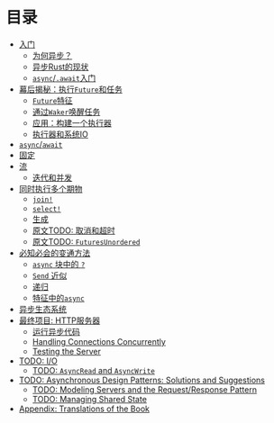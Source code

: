 # 目录

- [入门](01_getting_started/01_chapter.md)
  - [为何异步？](01_getting_started/02_why_async.md)
  - [异步Rust的现状](01_getting_started/03_state_of_async_rust.md)
  - [`async`/`.await`入门](01_getting_started/04_async_await_primer.md)
- [幕后揭秘：执行`Future`和任务](02_execution/01_chapter.md)
  - [`Future`特征](02_execution/02_future.md)
  - [通过`Waker`唤醒任务](02_execution/03_wakeups.md)
  - [应用：构建一个执行器](02_execution/04_executor.md)
  - [执行器和系统IO](02_execution/05_io.md)
- [`async`/`await`](03_async_await/01_chapter.md)
- [固定](04_pinning/01_chapter.md)
- [流](05_streams/01_chapter.md)
  - [迭代和并发](05_streams/02_iteration_and_concurrency.md)
- [同时执行多个期物](06_multiple_futures/01_chapter.md)
  - [`join!`](06_multiple_futures/02_join.md)
  - [`select!`](06_multiple_futures/03_select.md)
  - [生成](06_multiple_futures/04_spawning.md)
  - [原文TODO: 取消和超时]()
  - [原文TODO: `FuturesUnordered`]()
- [必知必会的变通方法](07_workarounds/01_chapter.md)
  - [`async` 块中的 `?`](07_workarounds/02_err_in_async_blocks.md)
  - [`Send` 近似](07_workarounds/03_send_approximation.md)
  - [递归](07_workarounds/04_recursion.md)
  - [特征中的`async`](07_workarounds/05_async_in_traits.md)
- [异步生态系统](08_ecosystem/00_chapter.md)
- [最终项目: HTTP服务器](09_example/00_intro.md)
  - [运行异步代码](09_example/01_running_async_code.md)
  - [Handling Connections Concurrently](09_example/02_handling_connections_concurrently.md)
  - [Testing the Server](09_example/03_tests.md)
- [TODO: I/O]()
  - [TODO: `AsyncRead` and `AsyncWrite`]()
- [TODO: Asynchronous Design Patterns: Solutions and Suggestions]()
  - [TODO: Modeling Servers and the Request/Response Pattern]()
  - [TODO: Managing Shared State]()
- [Appendix: Translations of the Book](12_appendix/01_translations.md)
